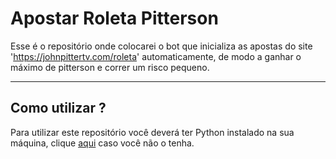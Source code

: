 # Apostar Roleta Pitterson
 Esse é o repositório onde colocarei o bot que inicializa as apostas do site 'https://johnpittertv.com/roleta' automaticamente, de modo a ganhar o máximo de pitterson e correr um risco pequeno.

---

 ## Como utilizar ?
 Para utilizar este repositório você deverá ter Python instalado na sua máquina, clique [aqui](https://python.org.br/instalacao-windows/) caso você não o tenha.
